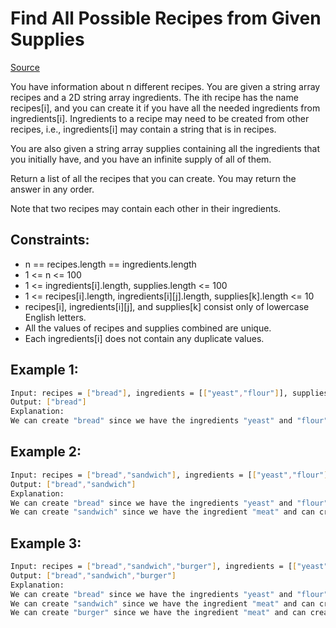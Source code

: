 # Find All Possible Recipes from Given Supplies
[Source](https://leetcode.com/problems/find-all-possible-recipes-from-given-supplies/)

You have information about n different recipes. You are given a string array recipes and a 2D string array ingredients. The ith recipe has the name recipes[i], and you can create it if you have all the needed ingredients from ingredients[i]. Ingredients to a recipe may need to be created from other recipes, i.e., ingredients[i] may contain a string that is in recipes.

You are also given a string array supplies containing all the ingredients that you initially have, and you have an infinite supply of all of them.

Return a list of all the recipes that you can create. You may return the answer in any order.

Note that two recipes may contain each other in their ingredients.

## Constraints:

 - n == recipes.length == ingredients.length
 - 1 <= n <= 100
 - 1 <= ingredients[i].length, supplies.length <= 100
 - 1 <= recipes[i].length, ingredients[i][j].length, supplies[k].length <= 10
 - recipes[i], ingredients[i][j], and supplies[k] consist only of lowercase English letters.
 - All the values of recipes and supplies combined are unique.
 - Each ingredients[i] does not contain any duplicate values.

## Example 1:
```sh
Input: recipes = ["bread"], ingredients = [["yeast","flour"]], supplies = ["yeast","flour","corn"]
Output: ["bread"]
Explanation:
We can create "bread" since we have the ingredients "yeast" and "flour".
```

## Example 2:
```sh
Input: recipes = ["bread","sandwich"], ingredients = [["yeast","flour"],["bread","meat"]], supplies = ["yeast","flour","meat"]
Output: ["bread","sandwich"]
Explanation:
We can create "bread" since we have the ingredients "yeast" and "flour".
We can create "sandwich" since we have the ingredient "meat" and can create the ingredient "bread".
```

## Example 3:
```sh
Input: recipes = ["bread","sandwich","burger"], ingredients = [["yeast","flour"],["bread","meat"],["sandwich","meat","bread"]], supplies = ["yeast","flour","meat"]
Output: ["bread","sandwich","burger"]
Explanation:
We can create "bread" since we have the ingredients "yeast" and "flour".
We can create "sandwich" since we have the ingredient "meat" and can create the ingredient "bread".
We can create "burger" since we have the ingredient "meat" and can create the ingredients "bread" and "sandwich".
```